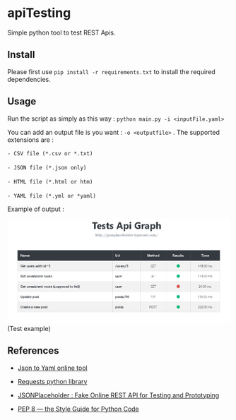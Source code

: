 # apiTesting
Simple python tool to test REST Apis.

## Install

Please first use `pip install -r requirements.txt` to install the required dependencies.

## Usage

Run the script as simply as this way : `python main.py -i <inputFile.yaml>`

You can add an output file is you want : `-o <outputfile>` . The supported extensions are :

    - CSV file (*.csv or *.txt)

    - JSON file (*.json only)

    - HTML file (*.html or htm)

    - YAML file (*.yml or *yaml)
    

Example of output : 

![Test example](https://github.com/moumine9/apiTesting/blob/master/testExample.PNG?raw=true)(Test example)

## References

- [Json to Yaml online tool](https://www.json2yaml.com/)

- [Requests python library](https://realpython.com/python-requests/)

- [JSONPlaceholder : Fake Online REST API for Testing and Prototyping](http://jsonplaceholder.typicode.com/)

- [PEP 8 — the Style Guide for Python Code](https://pep8.org/)